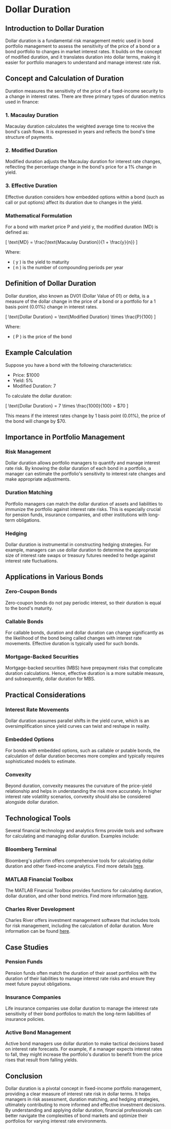 # Dollar Duration

## Introduction to Dollar Duration

Dollar duration is a fundamental risk management metric used in bond portfolio management to assess the sensitivity of the price of a bond or a bond portfolio to changes in market interest rates. It builds on the concept of modified duration, and it translates duration into dollar terms, making it easier for portfolio managers to understand and manage interest rate risk.

## Concept and Calculation of Duration

Duration measures the sensitivity of the price of a fixed-income security to a change in interest rates. There are three primary types of duration metrics used in finance:

### 1. Macaulay Duration
Macaulay duration calculates the weighted average time to receive the bond's cash flows. It is expressed in years and reflects the bond's time structure of payments.

### 2. Modified Duration
Modified duration adjusts the Macaulay duration for interest rate changes, reflecting the percentage change in the bond's price for a 1% change in yield.

### 3. Effective Duration
Effective duration considers how embedded options within a bond (such as call or put options) affect its duration due to changes in the yield.

### Mathematical Formulation
For a bond with market price P and yield y, the modified duration (MD) is defined as:

\[ \text{MD} = \frac{\text{Macaulay Duration}}{1 + \frac{y}{n}} \]

Where:
- \( y \) is the yield to maturity
- \( n \) is the number of compounding periods per year

## Definition of Dollar Duration

Dollar duration, also known as DV01 (Dollar Value of 01) or delta, is a measure of the dollar change in the price of a bond or a portfolio for a 1 basis point (0.01%) change in interest rates.

\[ \text{Dollar Duration} = \text{Modified Duration} \times \frac{P}{100} \]

Where:
- \( P \) is the price of the bond

## Example Calculation

Suppose you have a bond with the following characteristics:
- Price: \$1000
- Yield: 5%
- Modified Duration: 7

To calculate the dollar duration:

\[ \text{Dollar Duration} = 7 \times \frac{1000}{100} = \$70 \]

This means if the interest rates change by 1 basis point (0.01%), the price of the bond will change by \$70.

## Importance in Portfolio Management

### Risk Management
Dollar duration allows portfolio managers to quantify and manage interest rate risk. By knowing the dollar duration of each bond in a portfolio, a manager can estimate the portfolio's sensitivity to interest rate changes and make appropriate adjustments.

### Duration Matching
Portfolio managers can match the dollar duration of assets and liabilities to immunize the portfolio against interest rate risks. This is especially crucial for pension funds, insurance companies, and other institutions with long-term obligations.

### Hedging
Dollar duration is instrumental in constructing hedging strategies. For example, managers can use dollar duration to determine the appropriate size of interest rate swaps or treasury futures needed to hedge against interest rate fluctuations.

## Applications in Various Bonds

### Zero-Coupon Bonds
Zero-coupon bonds do not pay periodic interest, so their duration is equal to the bond's maturity.

### Callable Bonds
For callable bonds, duration and dollar duration can change significantly as the likelihood of the bond being called changes with interest rate movements. Effective duration is typically used for such bonds.

### Mortgage-Backed Securities
Mortgage-backed securities (MBS) have prepayment risks that complicate duration calculations. Hence, effective duration is a more suitable measure, and subsequently, dollar duration for MBS.

## Practical Considerations

### Interest Rate Movements
Dollar duration assumes parallel shifts in the yield curve, which is an oversimplification since yield curves can twist and reshape in reality.

### Embedded Options
For bonds with embedded options, such as callable or putable bonds, the calculation of dollar duration becomes more complex and typically requires sophisticated models to estimate.

### Convexity
Beyond duration, convexity measures the curvature of the price-yield relationship and helps in understanding the risk more accurately. In higher interest rate volatility scenarios, convexity should also be considered alongside dollar duration.

## Technological Tools

Several financial technology and analytics firms provide tools and software for calculating and managing dollar duration. Examples include:

### Bloomberg Terminal
Bloomberg's platform offers comprehensive tools for calculating dollar duration and other fixed-income analytics. Find more details [here](https://www.bloomberg.com/professional/solution/portfolios/).

### MATLAB Financial Toolbox
The MATLAB Financial Toolbox provides functions for calculating duration, dollar duration, and other bond metrics. Find more information [here](https://www.mathworks.com/products/finance.html).

### Charles River Development
Charles River offers investment management software that includes tools for risk management, including the calculation of dollar duration. More information can be found [here](https://www.crd.com/).

## Case Studies

### Pension Funds
Pension funds often match the duration of their asset portfolios with the duration of their liabilities to manage interest rate risks and ensure they meet future payout obligations.

### Insurance Companies
Life insurance companies use dollar duration to manage the interest rate sensitivity of their bond portfolios to match the long-term liabilities of insurance policies.

### Active Bond Management
Active bond managers use dollar duration to make tactical decisions based on interest rate forecasts. For example, if a manager expects interest rates to fall, they might increase the portfolio's duration to benefit from the price rises that result from falling yields.

## Conclusion

Dollar duration is a pivotal concept in fixed-income portfolio management, providing a clear measure of interest rate risk in dollar terms. It helps managers in risk assessment, duration matching, and hedging strategies, ultimately contributing to more informed and effective investment decisions. By understanding and applying dollar duration, financial professionals can better navigate the complexities of bond markets and optimize their portfolios for varying interest rate environments.
